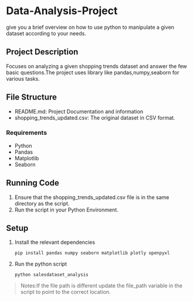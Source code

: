# Data-Analysis-Project
give you a brief overview on how to use python to manipulate a given dataset according to your needs.

## Project Description
Focuses on analyzing a given shopping trends dataset and answer the few basic questions.The project uses library like pandas,numpy,seaborn for various tasks.

## File Structure
- README.md: Project Documentation and information
- shopping_trends_updated.csv: The original dataset in CSV format.

### Requirements
- Python
- Pandas
- Matplotlib
- Seaborn

## Running Code
1. Ensure that the shopping_trends_updated.csv file is in the same directory as the script.
2. Run the script in your Python Environment.

## Setup
1. Install the relevant dependencies
   ```
   pip install pandas numpy seaborn matplotlib plotly openpyxl
   ```
2. Run the python script
   ```
   python salesdataset_analysis
   ```

> Notes:If the file path is different update the file_path variable in the script to point to the correct location.



     
